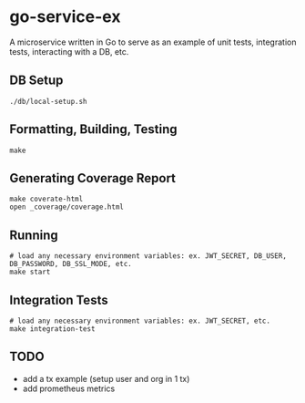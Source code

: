 # go-service-ex

A microservice written in Go to serve as an example of unit tests, integration tests, interacting with a DB, etc.

## DB Setup

```
./db/local-setup.sh
```

## Formatting, Building, Testing

```
make
```

## Generating Coverage Report

```
make coverate-html
open _coverage/coverage.html
```

## Running

```
# load any necessary environment variables: ex. JWT_SECRET, DB_USER, DB_PASSWORD, DB_SSL_MODE, etc.
make start
```

## Integration Tests

```
# load any necessary environment variables: ex. JWT_SECRET, etc.
make integration-test
```

## TODO
* add a tx example (setup user and org in 1 tx)
* add prometheus metrics
